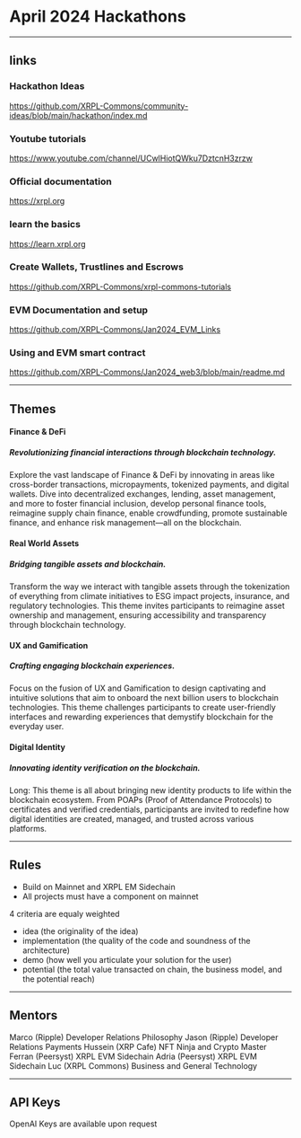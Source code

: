 # April 2024 Hackathons


------------
## links

### Hackathon Ideas
https://github.com/XRPL-Commons/community-ideas/blob/main/hackathon/index.md

### Youtube tutorials
https://www.youtube.com/channel/UCwlHiotQWku7DztcnH3zrzw

### Official documentation
https://xrpl.org

### learn the basics
https://learn.xrpl.org

### Create Wallets, Trustlines and Escrows
https://github.com/XRPL-Commons/xrpl-commons-tutorials

### EVM Documentation and setup
https://github.com/XRPL-Commons/Jan2024_EVM_Links

### Using and EVM smart contract
https://github.com/XRPL-Commons/Jan2024_web3/blob/main/readme.md



-------
## Themes

#### __Finance & DeFi__
##### _Revolutionizing financial interactions through blockchain technology._
Explore the vast landscape of Finance & DeFi by innovating in areas like cross-border transactions, micropayments, tokenized payments, and digital wallets. Dive into decentralized exchanges, lending, asset management, and more to foster financial inclusion, develop personal finance tools, reimagine supply chain finance, enable crowdfunding, promote sustainable finance, and enhance risk management—all on the blockchain.

#### __Real World Assets__
##### _Bridging tangible assets and blockchain._
Transform the way we interact with tangible assets through the tokenization of everything from climate initiatives to ESG impact projects, insurance, and regulatory technologies. This theme invites participants to reimagine asset ownership and management, ensuring accessibility and transparency through blockchain technology.

#### __UX and Gamification__
##### _Crafting engaging blockchain experiences._
Focus on the fusion of UX and Gamification to design captivating and intuitive solutions that aim to onboard the next billion users to blockchain technologies. This theme challenges participants to create user-friendly interfaces and rewarding experiences that demystify blockchain for the everyday user.

#### __Digital Identity__
##### _Innovating identity verification on the blockchain._
Long: This theme is all about bringing new identity products to life within the blockchain ecosystem. From POAPs (Proof of Attendance Protocols) to certificates and verified credentials, participants are invited to redefine how digital identities are created, managed, and trusted across various platforms.

-----------

## Rules

- Build on Mainnet and XRPL EM Sidechain
- All projects must have a component on mainnet

4 criteria are equaly weighted
- idea (the originality of the idea)
- implementation (the quality of the code and soundness of the architecture)
- demo (how well you articulate your solution for the user)
- potential (the total value transacted on chain, the business model, and the potential reach)


-------------
## Mentors

Marco (Ripple) Developer Relations Philosophy 
Jason (Ripple) Developer Relations Payments
Hussein (XRP Cafe) NFT Ninja and Crypto Master
Ferran (Peersyst) XRPL EVM Sidechain
Adria (Peersyst) XRPL EVM Sidechain
Luc (XRPL Commons) Business and General Technology


-------------
## API Keys

OpenAI Keys are available upon request
